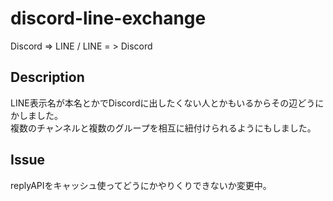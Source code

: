 # discord-line-exchange
Discord => LINE / LINE = > Discord

## Description
LINE表示名が本名とかでDiscordに出したくない人とかもいるからその辺どうにかしました。  
複数のチャンネルと複数のグループを相互に紐付けられるようにもしました。

## Issue
replyAPIをキャッシュ使ってどうにかやりくりできないか変更中。